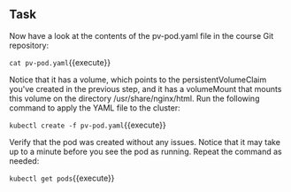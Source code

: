 ## Task

Now have a look at the contents of the pv-pod.yaml file in the course Git repository:

`cat pv-pod.yaml`{{execute}}

Notice that it has a volume, which points to the persistentVolumeClaim you've created in the previous step, and it has a volumeMount that mounts this volume on the directory /usr/share/nginx/html. Run the following command to apply the YAML file to the cluster:

`kubectl create -f pv-pod.yaml`{{execute}}

Verify that the pod was created without any issues. Notice that it may take up to a minute before you see the pod as running. Repeat the command as needed:

`kubectl get pods`{{execute}}


